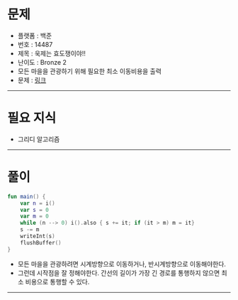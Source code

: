 # 문제
- 플랫폼 : 백준
- 번호 : 14487
- 제목 : 욱제는 효도쟁이야!!
- 난이도 : Bronze 2
- 모든 마을을 관광하기 위해 필요한 최소 이동비용을 출력
- 문제 : <a href="https://www.acmicpc.net/problem/14487" target="_blank">링크</a>

---

# 필요 지식
- 그리디 알고리즘

---

# 풀이
```kotlin
fun main() {
    var n = i()
    var s = 0
    var m = 0
    while (n --> 0) i().also { s += it; if (it > m) m = it}
    s -= m
    writeInt(s)
    flushBuffer()
}
```
- 모든 마을을 관광하려면 시계방향으로 이동하거나, 반시계방향으로 이동해야한다.
- 그런데 시작점을 잘 정해야한다. 간선의 길이가 가장 긴 경로를 통행하지 않으면 최소 비용으로 통행할 수 있다.

---
